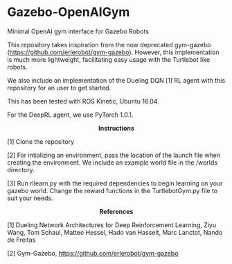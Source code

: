 # Gazebo-OpenAIGym
Minimal OpenAI gym interface for Gazebo Robots

This repository takes inspiration from the now deprecated gym-gazebo (https://github.com/erlerobot/gym-gazebo).
However, this implementation is much more lightweight, facilitating easy usage with the Turtlebot like robots.  

We also include an implementation of the Dueling DQN [1] RL agent with this repository for an user to get started. 

This has been tested with ROS Kinetic, Ubuntu 16.04. 

For the DeepRL agent, we use PyTorch 1.0.1. 


<p align="center"> 
   <b>Instructions</b>
   </p>
[1] Clone the repository

[2] For intializing an environment, pass the location of the launch file when creating the environment. We include an example world file in the /worlds directory.

[3] Run rllearn.py with the required dependencies to begin learning on your gazebo world. Change the reward                    functions in the TurtlebotGym.py file to suit your needs. 
               
<p align="center"> 
   <b>References</b>
   </p>
[1] Dueling Network Architectures for Deep Reinforcement Learning, Ziyu Wang, Tom Schaul, Matteo Hessel, Hado van Hasselt, Marc Lanctot, Nando de Freitas

[2] Gym-Gazebo, https://github.com/erlerobot/gym-gazebo


